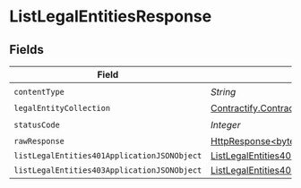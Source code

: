 # ListLegalEntitiesResponse


## Fields

| Field                                                                                                                    | Type                                                                                                                     | Required                                                                                                                 | Description                                                                                                              |
| ------------------------------------------------------------------------------------------------------------------------ | ------------------------------------------------------------------------------------------------------------------------ | ------------------------------------------------------------------------------------------------------------------------ | ------------------------------------------------------------------------------------------------------------------------ |
| `contentType`                                                                                                            | *String*                                                                                                                 | :heavy_check_mark:                                                                                                       | N/A                                                                                                                      |
| `legalEntityCollection`                                                                                                  | [Contractify.ContractifyAPI.models.shared.LegalEntityCollection](../../models/shared/LegalEntityCollection.md)           | :heavy_minus_sign:                                                                                                       | OK                                                                                                                       |
| `statusCode`                                                                                                             | *Integer*                                                                                                                | :heavy_check_mark:                                                                                                       | N/A                                                                                                                      |
| `rawResponse`                                                                                                            | [HttpResponse<byte[]>](https://docs.oracle.com/en/java/javase/11/docs/api/java.net.http/java/net/http/HttpResponse.html) | :heavy_minus_sign:                                                                                                       | N/A                                                                                                                      |
| `listLegalEntities401ApplicationJSONObject`                                                                              | [ListLegalEntities401ApplicationJSON](../../models/operations/ListLegalEntities401ApplicationJSON.md)                    | :heavy_minus_sign:                                                                                                       | Unauthenticated                                                                                                          |
| `listLegalEntities403ApplicationJSONObject`                                                                              | [ListLegalEntities403ApplicationJSON](../../models/operations/ListLegalEntities403ApplicationJSON.md)                    | :heavy_minus_sign:                                                                                                       | Forbidden                                                                                                                |